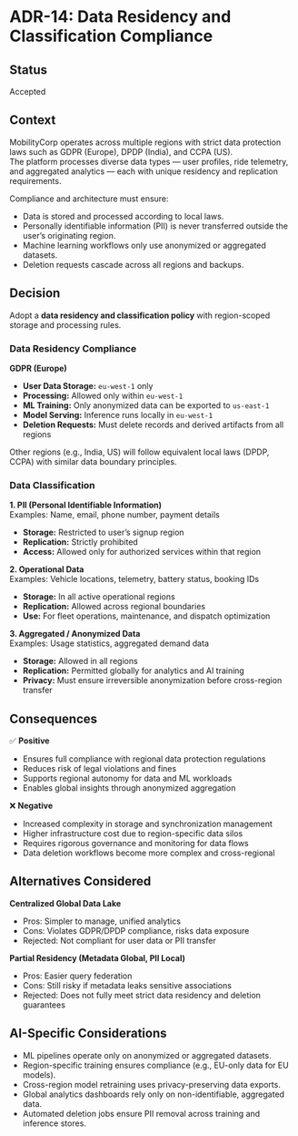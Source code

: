 # ADR-14: Data Residency and Classification Compliance

## Status
Accepted

## Context
MobilityCorp operates across multiple regions with strict data protection laws such as GDPR (Europe), DPDP (India), and CCPA (US).  
The platform processes diverse data types — user profiles, ride telemetry, and aggregated analytics — each with unique residency and replication requirements.  

Compliance and architecture must ensure:
- Data is stored and processed according to local laws.
- Personally identifiable information (PII) is never transferred outside the user’s originating region.
- Machine learning workflows only use anonymized or aggregated datasets.
- Deletion requests cascade across all regions and backups.

## Decision
Adopt a **data residency and classification policy** with region-scoped storage and processing rules.

### Data Residency Compliance

**GDPR (Europe)**
- **User Data Storage:** `eu-west-1` only  
- **Processing:** Allowed only within `eu-west-1`  
- **ML Training:** Only anonymized data can be exported to `us-east-1`  
- **Model Serving:** Inference runs locally in `eu-west-1`  
- **Deletion Requests:** Must delete records and derived artifacts from all regions  

Other regions (e.g., India, US) will follow equivalent local laws (DPDP, CCPA) with similar data boundary principles.

### Data Classification

**1. PII (Personal Identifiable Information)**  
Examples: Name, email, phone number, payment details  
- **Storage:** Restricted to user’s signup region  
- **Replication:** Strictly prohibited  
- **Access:** Allowed only for authorized services within that region  

**2. Operational Data**  
Examples: Vehicle locations, telemetry, battery status, booking IDs  
- **Storage:** In all active operational regions  
- **Replication:** Allowed across regional boundaries  
- **Use:** For fleet operations, maintenance, and dispatch optimization  

**3. Aggregated / Anonymized Data**  
Examples: Usage statistics, aggregated demand data  
- **Storage:** Allowed in all regions  
- **Replication:** Permitted globally for analytics and AI training  
- **Privacy:** Must ensure irreversible anonymization before cross-region transfer  

## Consequences

✅ **Positive**
- Ensures full compliance with regional data protection regulations  
- Reduces risk of legal violations and fines  
- Supports regional autonomy for data and ML workloads  
- Enables global insights through anonymized aggregation  

❌ **Negative**
- Increased complexity in storage and synchronization management  
- Higher infrastructure cost due to region-specific data silos  
- Requires rigorous governance and monitoring for data flows  
- Data deletion workflows become more complex and cross-regional  

## Alternatives Considered

**Centralized Global Data Lake**  
- Pros: Simpler to manage, unified analytics  
- Cons: Violates GDPR/DPDP compliance, risks data exposure  
- Rejected: Not compliant for user data or PII transfer  

**Partial Residency (Metadata Global, PII Local)**  
- Pros: Easier query federation  
- Cons: Still risky if metadata leaks sensitive associations  
- Rejected: Does not fully meet strict data residency and deletion guarantees  

## AI-Specific Considerations
- ML pipelines operate only on anonymized or aggregated datasets.  
- Region-specific training ensures compliance (e.g., EU-only data for EU models).  
- Cross-region model retraining uses privacy-preserving data exports.  
- Global analytics dashboards rely only on non-identifiable, aggregated data.  
- Automated deletion jobs ensure PII removal across training and inference stores.
